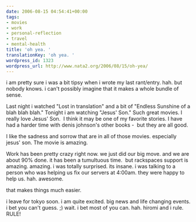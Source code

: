 ```yaml
---
date: 2006-08-15 04:54:41+00:00
tags:
- movies
- work
- personal-reflection
- travel
- mental-health
title: 'oh yea. '
translationKey: 'oh yea. '
wordpress_id: 1323
wordpress_url: http://www.nata2.org/2006/08/15/oh-yea/
---
```


i am pretty sure i was a bit tipsy when i wrote my last rant/entry. hah. but nobody knows. i can't possibly imagine that it makes a whole bundle of sense.

Last night i watched "Lost in translation" and a bit of "Endless Sunshine of a blah blah blah." Tonight i am watching "Jesus' Son." Such great movies. I really love Jesus' Son.  I think it may be one of my favorite stories. I have had a harder time with denis johnson's other books -  but they are all good.

I like the sadness and sorrow that are in all of those movies. especially jesus' son. The movie is amazing.

Work has been pretty crazy right now. we just did our big move. and we are about 90% done. it has been a tumultuous time.  but rackspaces support is amazing. amazing. i was totally surprised. its insane. i was talking to a person who was helping us fix our servers at 4:00am. they were happy to help us. hah. awesome.

that makes things much easier.

i leave for tokyo soon. i am quite excited. big news and life changing events. i bet you can't guess. ;) wait. i bet most of you can. hah. hiromi and i rule. RULE!